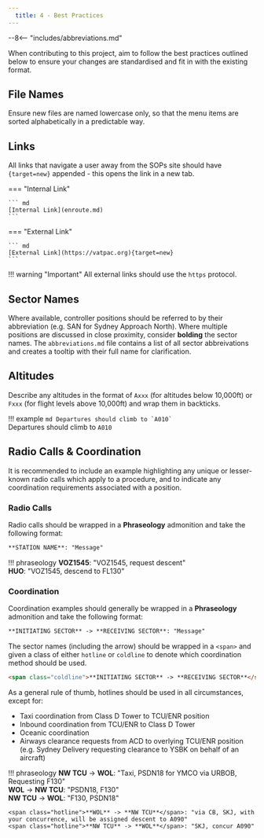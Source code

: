 ```yaml
---
  title: 4 - Best Practices
---
```


--8<-- "includes/abbreviations.md"

When contributing to this project, aim to follow the best practices outlined below to ensure your changes are standardised and fit in with the existing format.

## File Names
Ensure new files are named lowercase only, so that the menu items are sorted alphabetically in a predictable way.

## Links

All links that navigate a user away from the SOPs site should have `{target=new}` appended - this opens the link in a new tab.

=== "Internal Link"

    ``` md
    [Internal Link](enroute.md)
    ```

=== "External Link"

    ``` md
    [External Link](https://vatpac.org){target=new}
    ```

!!! warning "Important"
    All external links should use the `https` protocol.

## Sector Names
Where available, controller positions should be referred to by their abbreviation (e.g. SAN for Sydney Approach North).  Where multiple positions are discussed in close proximity, consider **bolding** the sector names.  The `abbreviations.md` file contains a list of all sector abbreivations and creates a tooltip with their full name for clarification.

## Altitudes
Describe any altitudes in the format of `Axxx` (for altitudes below 10,000ft) or `Fxxx` (for flight levels above 10,000ft) and wrap them in backticks.

!!! example
    ``` md
    Departures should climb to `A010`
    ```  
    Departures should climb to `A010`

## Radio Calls & Coordination
It is recommended to include an example highlighting any unique or lesser-known radio calls which apply to a procedure, and to indicate any coordination requirements associated with a position.  

### Radio Calls
Radio calls should be wrapped in a **Phraseology** admonition and take the following format:  

``` md
**STATION NAME**: "Message"
```

!!! phraseology
    **VOZ1545**: "VOZ1545, request descent"  
    **HUO**: "VOZ1545, descend to FL130" 

### Coordination
Coordination examples should generally be wrapped in a **Phraseology** admonition and take the following format:  

``` md
**INITIATING SECTOR** -> **RECEIVING SECTOR**: "Message"
```

The sector names (including the arrow) should be wrapped in a `<span>` and given a class of either `hotline` or `coldline` to denote which coordination method should be used.  

``` md
<span class="coldline">**INITIATING SECTOR** -> **RECEIVING SECTOR**</span>: "Message"
```

As a general rule of thumb, hotlines should be used in all circumstances, except for:  
- Taxi coordination from Class D Tower to TCU/ENR position  
- Inbound coordination from TCU/ENR to Class D Tower  
- Oceanic coordination  
- Airways clearance requests from ACD to overlying TCU/ENR position (e.g. Sydney Delivery requesting clearance to YSBK on behalf of an aircraft)

!!! phraseology
    <span class="coldline">**NW TCU** -> **WOL**</span>: "Taxi, PSDN18 for YMCO via URBOB, Requesting F130"  
    <span class="coldline">**WOL** -> **NW TCU**</span>: "PSDN18, F130"  
    <span class="coldline">**NW TCU** -> **WOL**</span>: "F130, PSDN18" 

    <span class="hotline">**WOL** -> **NW TCU**</span>: "via CB, SKJ, with your concurrence, will be assigned descent to A090"  
    <span class="hotline">**NW TCU** -> **WOL**</span>: "SKJ, concur A090" 